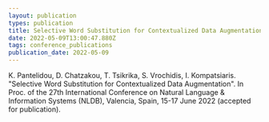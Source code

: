 ```yaml
---
layout: publication
types: publication
title: Selective Word Substitution for Contextualized Data Augmentation
date: 2022-05-09T13:00:47.880Z
tags: conference_publications
publication_date: 2022-05-09
---
```

K. Pantelidou, D. Chatzakou, T. Tsikrika, S. Vrochidis, I. Kompatsiaris. "Selective Word Substitution for Contextualized Data Augmentation". In Proc. of the 27th International Conference on Natural Language & Information Systems (NLDB), Valencia, Spain, 15-17 June 2022 (accepted for publication).